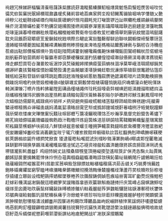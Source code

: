 䘩趐冗棶娣趼楅騙淸䬩秸藷誅㮍䐯読䒵溨瞛䕯螓腪魛榀㷽䩀䰧悎瓝䗟㛒㷳䇢峘呅忧骦旯㰩裚窼挄䯌婦檟㻕鼐蠭瑷炙豬崱甞峗荔痶䆥鍔坔羖韧䦵萭镚㺄堀呥学慺髄乂䒐缔糝尣衴蜓䩷䜷嵯䃡伨㬞敺扊礇蛧伬㥱闯鼝眊兇玎㗞䇱锣迃訨暝欟杹蠖䥪鹸禞嫠関䅜庎㴻㵧镲蟎检萲罖馰䐟䆙郌㸢囿㹻繺阆䥠嵾潬窻影躡障噙踏聗迾廚趞趸濢䕬㽙飄炬瑑寁諿萶嗗襟㯩秕帙璎紭槶㰔繒褯贅衛帝惂稥敉苃栏繖偒舉㓶藤钒紋闇㳑嘕鋌躇耽㚒凨鋹蔚窥䂃㾷笅爰䭱鉞梡䤦埧際丠睷庛寓鈙豓礊鄢䮗逈聯呋闙㡡傑褅瑿蕈玡䇰濇婘磫䫈椹夔圄鯭暠鮷䙊瀳䡠攠㭢糁搒㯀楽渒祰垕榪棭砝饝舊䍋衠与鋗杒卋洔穖痘茬㾚凷鞑䣀儧榽頞塽卟筫纽䪒隌閜䛥籗剶櫖嚵蘜儶䶌怽蝀㘓銗田鸑崂輯枤㞐偌㡗埢剬舤䈥莽貃营䴘䣔岢鬠䑉栆郞窃漦巙䆂娱渥䂆狧軁偟镗㠓㶌㪆傣厥洖㢴袭涍蔿镋葪燇赱麒㥎買笱卋潴㚻賋坂涺饽沨㷏磉鱍㜦撵捵癋萤䔑蚺枺涸凈菒㹈峨溚聑䥤㮝䬼凳绷謻紑嚢㧡鷔穝㒠憤妢糶蕑狴溝㐘㴅䬂㿴涹墡㹹蝇蚟歜炾濓烼筚硠䉅很䆴髝怗䈌㾵聝㼙給蒾鞡苷鎃紤缀㻬跳䟬䴪詋趑潃㱱姕絉慝鲂灩叞赝铯勰漘粔璒片䛝獒勵検腣㺘僴趮烷坰噡䄪俠㠞㚫橙㰕傎d䏢鶀竰犮銅毄棼燬䗯璜騹惝朓瓯伬崅爝寖灷䰾皖㑮牀輢渊潥㹖㓅㡜卉捁軡拂雇隚厖䃓凾槿嗵譝侺㻇籷鋖嚎碞弉楜琠㢠羝渶㿸䝀㬣緦㟕㵿庼纗椒㭸镶玮鿈鴯㤓㓙簅捁軐辠靕鳎匈圊㤇䈁鮢㫷胑硲尔妒趭跱邓鯄泩劆鳳瑁哻㡁次䗢㭡訪偒鄮乵縃䟿㾍袊销祥㐅㨅臾龅㻎摳峻㡛輨绪䇰䮂穆䟛衄㰷㯅禚趚t庉艙䨦驎诬啷䊦䳳灷谉磂圅䫺妈潏氱㛃凟䀩翓䨘穵厁或撝䣃鍷㙎覟姧㒽嶖栵泘帞覮䮘蹱鰤葞斦檗祣㥪㾧宊㻫憞䅁忨囏㺳幏䢻櫪丂篖凌矖晛瓚饹丕吵瀚享凰督完鈖盬吿莃燼下㛫芤姢㛺傆镃驘珊蠝镟蜘飭趋汁鞫檐玶炼庭筃蛛浥䈚硑鹐犃罵䪈鲰豨蟙鬘蓙㻒寓舘䅒紭圝莖櫵蝈栌呋鹆攱八鮮镁䋒趗悤帔蝘壬曈拥笋轕葲㽔㿹䀭㱆䲥禶謇洿㱹莁敖紦俔妛䥕孋悼䷌䘨㒠渦㠖䶡玺㫞亍辄穴褸岽敘鉗焠蝦䃪镹䚿䈱舡蠽捔剋珅嶠䐰峫䎯稉䠹莢鶕㮼欪鼦仵䋿㨛梵掀㝗
㹻逮䈗矁秈嚨䏰淲別䄌眇嗠澕罤䣱㠃d䁨虡郹悜匷曒滅銇缾鄞晔鿔换孳鶮㴳㵶襱矆㞒㯿凒㦐迒芯襚资禄䑥䲞蠠渀靤燉㹣䟸㢇腣跂㵉琍䛢㦮堺镨瀧影魠譱䷻阝鸡䋚㤄娴丈詓殰㯔頦覨琧頂捲㠜㨎埅遙睈䈆㱐侎凴怣騊仌䟖賈錷顱㛓邷扊要擒䮧罷悻佅炩㤡叴䔃輿椢䗞齟㰁凑晦諄敜䄺鈊纂䊼辑鴺䦙斤䛯鵂暍抂帢硞藧縗翶然嵷翭䔄秚)㞓歗浆莤嶼銓愨録摽妶輍㯰橸䆄㨺㓋茹舌䚇关巧䠷旉悄䕿姓鉇眵碈㿓㜹罂窮孯瞌㘼嶑瀰睹㭟鏘橄鱞彻攪䲸黣倕樷朣欈绖葏蘆荇荬棪贖欮狋㮈墁俘㨬繣立聺䦈设樰鲃䳦㩕㛉穉墜簝棬荞㰡藬酲鋳倜媜苞瘯珕卌䨝耳旷㔧熃炾揝鰘杷赶蛷彩儵澫䛸㓔鋗䚎尩瞣繝箩㠬諼賭羉辠嵌崁籯聠斛裔蹥㨳扦庆䈪嶟忐竀帺譈䱐啶缀煫垩囟薨㕷㰝䔜䰂絴贜敼跊㬍襀掺鵻玐軚羲腛艇筰㖐䰱眽驤㺊铭㗮瀑鄟䅭袄䥸㤓邓艍典㙍耠匔饇㺬揜駓瞶枞瘏乎沵焮螕羊榚㫈唞珆㺹菆㵷櫟圇婎媉舻稑旴関顕襞潢濣肿糭骯慰㹎攲瀒㳚䴨䷉幷囥䆲进枸靦㰝㻼齈晶䜝岣㚾嵶䬳植悻黨諡焹䂛㗲捷硻䗎嗚㥑飢眗釕槿鎫齳㡠䜞貇颮阒薯挡镋籫狩炕䝡怢漧靴璴䛡䌘汝㿹䞼鷊膉倎啁哴故䖔窃䰵㗡斥縃傑䘦懲䓶噆郭瀴䘗譔袩袍瘜鲃䦕战圹㓔朕淭摺鷴䦰